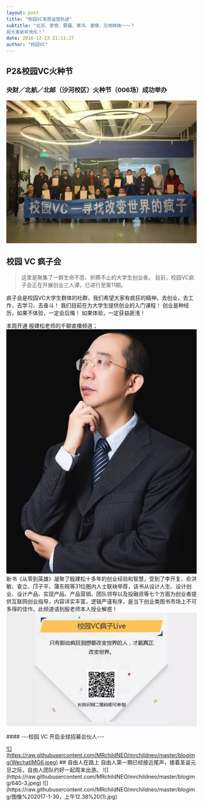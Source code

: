 ```yaml
---
layout: post
title: "校园VC本周运营轨迹"
subtitle: "北京、梦想、雾霾、寒冷、激情、交相辉映～～？
祝大家新年快乐！"
date: 2016-12-23 21:11:27
author: "校园VC"
---
```


## P2&校园VC火种节
### 央财／北航／北邮（沙河校区）火种节（006场）成功举办
![](https://raw.githubusercontent.com/MRchildNEO/mrchildneo/master/blogimg/640.jpeg)
## 校园 VC 疯子会
> 这里是聚集了一群生命不息、折腾不止的大学生创业者。
> 目前，校园VC疯子会正在开展创业三人谭，已进行至第11期。

疯子会是校园VC大学生群体的社群，我们希望大家有疯狂的精神，去创业，去工作，去学习，去奋斗！
我们目前在为大学生提供创业的入门课程！
创业是种经历，如果不体验，一定会后悔！
如果体验，一定获益匪浅！

本周开通 殷建松老师的千聊直播频道；
![](https://raw.githubusercontent.com/MRchildNEO/mrchildneo/master/blogimg/640-1.jpeg)
新书《从零到英雄》凝聚了殷建松十多年的创业经验和智慧，受到了李开复、俞洪敏、查立、邝子平、蒲东皖等31位圈内人士联袂举荐，该书从设计人生、设计创业、设计产品、实现产品、产品营销、团队领导以及投融资等七个方面为创业者提供互联网创业指导，内容详实丰富，逻辑严谨有序，是当下创业类图书市场上不可多得的佳作。此频道请到殷老师本人授业解惑！
![](https://raw.githubusercontent.com/MRchildNEO/mrchildneo/master/blogimg/图像%202017-1-30，上午12.37%20(1).jpg)
<p alt="center">#### ---校园 VC 开启全球招募合伙人---</p>
<a href="http://mp.weixin.qq.com/s?__biz=MzIzNjI0NzA3NA==&mid=2247484449&idx=1&sn=79a71ec2cd6863b5c4ae3b9e6f019ee7&chksm=e8db856cdfac0c7a5f351ddb4e509ccec9800be6a1aa58e69208bc07acd7d77e44cde0b4c3f7&scene=21#wechat_redirect" >![](https://raw.githubusercontent.com/MRchildNEO/mrchildneo/master/blogimg/WechatIMG6.jpeg)</a>
## 自由人在路上
自由人第一期已经接近尾声，接着圣诞元旦之际，自由人团队约好一起周末出游。
![](https://raw.githubusercontent.com/MRchildNEO/mrchildneo/master/blogimg/640-3.jpeg)
![](https://raw.githubusercontent.com/MRchildNEO/mrchildneo/master/blogimg/图像%202017-1-30，上午12.38%20(1).jpg)
